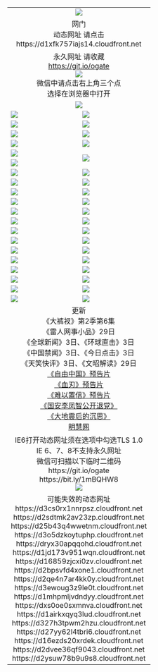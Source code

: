 ﻿<table>
  <tr></tr>
  <tr><td colspan=2 align=center><img src="https://cloud.githubusercontent.com/assets/11880933/13434984/f430fae2-e012-11e5-814f-c2df1e82b247.jpg" /></td></tr>
  <tr><td colspan=2 align=center>网门<br>动态网址 请点击
<br>https://d1xfk757iajs14.cloudfront.net
    </td>
  </tr>
  <tr>
    <td colspan=2 align=center>永久网址 请收藏<br/><a href="https://git.io/ogate" target="_blank">https://git.io/ogate</a><br/><a href="https://d1xfk757iajs14.cloudfront.net/Up/0WMGDL2.png" target="_blank"><img src="https://d1xfk757iajs14.cloudfront.net/Up/0WMGD2.png"/></a>
    <br>微信中请点击右上角三个点<br>选择在浏览器中打开<br></td>
  </tr>
  <tr>
    <td colspan=2 align=center><a href="https://d1xfk757iajs14.cloudfront.net/ogUP.aspx?name=0oGate.apk" target="_blank"><img src="https://d1xfk757iajs14.cloudfront.net/Up/0WMAZ.jpg" /></a></td>
  </tr>
  <tr>
    <td><a href="https://d1xfk757iajs14.cloudfront.net/ogNice.aspx" target="_blank"><img src="https://d1xfk757iajs14.cloudfront.net/Up/0WCYY.jpg" /></a></td>
    <td><a href="https://d1xfk757iajs14.cloudfront.net/onCO.aspx?ob=600%E4%BA%8B%E7%89%A9&op=%E5%A2%9E%E5%88%A0%E6%94%B9&args=WH1~%23%E7%B1%BB%E5%9E%8B6%E6%96%B0%E9%97%BB%7c%23%E7%B1%BB%E5%9E%8B6%E8%AF%84%E8%AE%BA&mode=" target="_blank"><img src="https://d1xfk757iajs14.cloudfront.net/Up/0WZTT.jpg" /></a></td> 
  </tr>
  <tr>
    <td><a href="https://d1xfk757iajs14.cloudfront.net/ogDY.aspx" target="_blank"><img src="https://d1xfk757iajs14.cloudfront.net/Up/0FK.jpg" /></a></td>
    <td><a href="https://d1xfk757iajs14.cloudfront.net/ogST.aspx" target="_blank"><img src="https://d1xfk757iajs14.cloudfront.net/Up/0ST.jpg" /></a></td> 
  </tr>
  <tr>
    <!--td rowspan=2><a href="https://d1xfk757iajs14.cloudfront.net/ogUP.aspx?name=WJ.mp4&count=T:1,480P:1" target="_blank"><img src="https://d1xfk757iajs14.cloudfront.net/Up/WJ.jpg" /></a></td-->
    <td><a href="https://d1xfk757iajs14.cloudfront.net/ogUP.aspx?name=11DKC.mp4&count=T:2,2:6,1:16" target="_blank"><img src="https://d1xfk757iajs14.cloudfront.net/Up/11DKC.jpg" /></a></td> 
    <td><div><a href="https://d1xfk757iajs14.cloudfront.net/ogUP.aspx?name=LRWS.mp4&count=7B:8,6B:44,5A:10,5B:35,4A:14,4B:19,3A:10,3B:26,2A:16,2B:21,1A:23,1B:29&current=7B:8" target="_blank"><img src="https://d1xfk757iajs14.cloudfront.net/Up/LRWS.jpg" /></a></td>
   </tr>
  <tr>
    <td><a href="https://d1xfk757iajs14.cloudfront.net/ogUP.aspx?name=LRSH.mp4&count=W:13,2:10" target="_blank"><img src="https://d1xfk757iajs14.cloudfront.net/Up/LRSH.jpg" /></a></td>
    <td><a href="https://d1xfk757iajs14.cloudfront.net/ogNiceVedio.aspx" target="_blank"><img src="https://d1xfk757iajs14.cloudfront.net/Up/TGKDY.jpg" /></a></td>
  </tr>
  <tr>
    <td><a href="https://d1xfk757iajs14.cloudfront.net/ogUP.aspx?name=JQR.mp4&count=2" target="_blank"><img src="https://d1xfk757iajs14.cloudfront.net/Up/JQR.jpg" /></a></td>   
    <td rowspan=2><a href="https://d1xfk757iajs14.cloudfront.net/ogUP.aspx?name=JP.mp4&count=9" target="_blank"><img src="https://d1xfk757iajs14.cloudfront.net/Up/JP.jpg" /></td>
  </tr>
  <tr>
    <td><a href="https://d1xfk757iajs14.cloudfront.net/ogUP.aspx?name=WH.mp4" target="_blank"><img src="https://d1xfk757iajs14.cloudfront.net/Up/WH.jpg" /></a></td>
  </tr>
  <tr>
    <td><a href="https://d1xfk757iajs14.cloudfront.net/ogUP.aspx?name=SSZJ.mp4&count=SP:6,480P:8" target="_blank"><img src="https://d1xfk757iajs14.cloudfront.net/Up/SSZJ.jpg" /></a></td>
    <td><a href="https://d1xfk757iajs14.cloudfront.net/ogUP.aspx?name=ZY.mp4&count=2015:16" target="_blank"><img src="https://d1xfk757iajs14.cloudfront.net/Up/ZY.jpg" /></a</td>
  </tr>
  <tr>
    <td><a href="https://d1xfk757iajs14.cloudfront.net/ogUP.aspx?name=XTFY.mp4&count=B:2,A:24" target="_blank"><img src="https://d1xfk757iajs14.cloudfront.net/Up/XTFY.jpg" /></a></td>
    <td><a href="https://d1xfk757iajs14.cloudfront.net/ogUP.aspx?name=1XQK.mp4&count=13" target="_blank"><img src="https://d1xfk757iajs14.cloudfront.net/Up/1XQK.jpg" /></a</td>
  </tr>
  <tr>
    <td><a href="https://d1xfk757iajs14.cloudfront.net/ogUP.aspx?name=1LYF.mp4&count=2" target="_blank"><img src="https://d1xfk757iajs14.cloudfront.net/Up/1LYF0.jpg" /></a></td>
    <td><a href="https://d1xfk757iajs14.cloudfront.net/ogUP.aspx?name=1ZGC.mp4&count=6" target="_blank"><img src="https://d1xfk757iajs14.cloudfront.net/Up/1ZGC0.jpg" /></a></td>
  </tr>
  <tr>
    <td><a href="https://d1xfk757iajs14.cloudfront.net/ogUP.aspx?name=1ZKM.mp4&count=3&current=3" target="_blank"><img src="https://d1xfk757iajs14.cloudfront.net/Up/1ZKM0.jpg" /></a></td>  
    <td><a href="https://d1xfk757iajs14.cloudfront.net/ogUP.aspx?name=1WWY.mp4&count=6&current=6" target="_blank"><img src="https://d1xfk757iajs14.cloudfront.net/Up/1WWY0.jpg" /></a></td>
  </tr>
  <tr>
    <td><a href="https://d1xfk757iajs14.cloudfront.net/ogUP.aspx?name=10JGY.mp4&count=3" target="_blank"><img src="https://d1xfk757iajs14.cloudfront.net/Up/10JGY0.jpg" /></a></td>
    <td><a href="https://d1xfk757iajs14.cloudfront.net/ogUP.aspx?name=10CYS.mp4&count=2" target="_blank"><img src="https://d1xfk757iajs14.cloudfront.net/Up/10CYS0.jpg" /></a></td>
  </tr>
  <tr>
    <td><a href="https://d1xfk757iajs14.cloudfront.net/ogUP.aspx?name=4SQQ.mp4&count=201603:3,201602:20,201601:21&current=201603:2" target="_blank"><img src="https://d1xfk757iajs14.cloudfront.net/Up/4SQQ0.jpg"/></a></td>
    <td><a href="https://d1xfk757iajs14.cloudfront.net/ogUP.aspx?name=4SHQ.mp4&count=201603:3,201602:27,201601:28&current=201603:3" target="_blank"><img src="https://d1xfk757iajs14.cloudfront.net/Up/4SHQ0.jpg"/></a></td>
  </tr>
  <tr>
    <td><a href="https://d1xfk757iajs14.cloudfront.net/ogUP.aspx?name=4SZG.mp4&count=201603:3,201602:21,201601:23&current=201603:2" target="_blank"><img src="https://d1xfk757iajs14.cloudfront.net/Up/4SZG0.jpg"/></a></td>
    <td><a href="https://d1xfk757iajs14.cloudfront.net/ogUP.aspx?name=4SDJ.mp4&count=201603A:3,201603B:3,201602A:24,201602B:7,201601A:48,201601B:6&current=201603A:2" target="_blank"><img src="https://d1xfk757iajs14.cloudfront.net/Up/4SDJ0.jpg"/></a></td>
  </tr>
  <tr>
    <td><a href="https://d1xfk757iajs14.cloudfront.net/ogUP.aspx?name=4CTX.mp4&count=201602:4,201601:4&current=201602:4" target="_blank"><img src="https://d1xfk757iajs14.cloudfront.net/Up/4CTX0.jpg"/></a></td>
    <td><a href="https://d1xfk757iajs14.cloudfront.net/ogUP.aspx?name=4CWZ.mp4&count=201602:4,201601:4&current=201602:4" target="_blank"><img src="https://d1xfk757iajs14.cloudfront.net/Up/4CWZ0.jpg"/></a></td>
  </tr>
  <tr>
    <td><a href="https://d1xfk757iajs14.cloudfront.net/onUP.aspx?name=https://dwsfx5awq5vcc.cloudfront.net/" target="_blank"><img src="https://d1xfk757iajs14.cloudfront.net/Up/0DTW.jpg"/></a></td>
    <td><a href="https://d1xfk757iajs14.cloudfront.net/onUP.aspx?name=https://d240ns8up8earz.cloudfront.net/acenter/" target="_blank"><img src="https://d1xfk757iajs14.cloudfront.net/Up/0TDW.jpg" /></a></td>
  </tr>
  <tr>
    <td><a href="https://d1xfk757iajs14.cloudfront.net/onUP.aspx?name=https://d4508d6vomz2p.cloudfront.net/gb/nsc413.htm" target="_blank"><img src="https://d1xfk757iajs14.cloudfront.net/Up/0DJY.jpg" /></a></td>
    <td><a href="https://d1xfk757iajs14.cloudfront.net/onUP.aspx?name=https://d3bxwq7vzudb5l.cloudfront.net/xtr/gb/prog204.html" target="_blank"><img src="https://d1xfk757iajs14.cloudfront.net/Up/0XTR.jpg" /></a></td>
  </tr>
  <tr>
    <td><a href="https://d1xfk757iajs14.cloudfront.net/onUP.aspx?name=https://d3aj00iefsmfgc.cloudfront.net/" target="_blank"><img src="https://d1xfk757iajs14.cloudfront.net/Up/0MHW.jpg" /></a></td>
    <td><a href="https://d1xfk757iajs14.cloudfront.net/onUP.aspx?name=https://d1lcj91uv80klr.cloudfront.net/" target="_blank"><img src="https://d1xfk757iajs14.cloudfront.net/Up/0ZJW.jpg" /></a></td>
  </tr>
  <tr>
    <td><a href="https://d1xfk757iajs14.cloudfront.net/ogUP.aspx?name=0FG.zip" target="_blank"><img src="https://d1xfk757iajs14.cloudfront.net/Up/0FG.jpg" /></a></td>
    <td><a href="https://d1xfk757iajs14.cloudfront.net/ogUP.aspx?name=0FGA.apk" target="_blank"><img src="https://d1xfk757iajs14.cloudfront.net/Up/0FGA.jpg" /></a></td>
  </tr>
  <tr>
    <td><a href="https://d1xfk757iajs14.cloudfront.net/ogUP.aspx?name=0U.zip" target="_blank"><img src="https://d1xfk757iajs14.cloudfront.net/Up/0U.jpg" /></a></td>
    <td><a href="https://d1xfk757iajs14.cloudfront.net/ogUP.aspx?name=0UA.apk" target="_blank"><img src="https://d1xfk757iajs14.cloudfront.net/Up/0UA.jpg" /></a></td>
  </tr>
  <tr>
    <td><a href="https://d1xfk757iajs14.cloudfront.net/ogUP.aspx?name=0iPPOTV.zip" target="_blank"><img src="https://d1xfk757iajs14.cloudfront.net/Up/0iPPOTV.jpg" /></a></td>
    <td><a href="https://d1xfk757iajs14.cloudfront.net/ogUP.aspx?name=0iNTD.apk" target="_blank"><img src="https://d1xfk757iajs14.cloudfront.net/Up/0iNTD.jpg" /></a></td>
  </tr>
  <tr>
    <td colspan=2 align=center>更新<br>
      《大裤衩》第2季第6集<br>
      《雷人网事小品》29日<br>
      《全球新闻》3日、《环球直击》3日<br>
      《中国禁闻》3日、《今日点击》3日<br>
      《天笑快评》3日、《文昭解读》29日<br>
      <a href="https://d1xfk757iajs14.cloudfront.net/ogUP.aspx?name=11ZYZG0.mp4" target="_blank">《自由中国》预告片</a><br>
      <a href="https://d1xfk757iajs14.cloudfront.net/ogUP.aspx?name=11XR.mp4" target="_blank">《血刃》预告片</a><br>
      <a href="https://d1xfk757iajs14.cloudfront.net/ogUP.aspx?name=11NYZX.mp4&count=2" target="_blank">《难以置信》预告片</a><br>
      <a href="https://d1xfk757iajs14.cloudfront.net/ogUP.aspx?name=4LFZ.mp4" target="_blank">《国安李凤智公开退党》</a><br>
      <a href="https://d1xfk757iajs14.cloudfront.net/ogUP.aspx?name=4DDZHDCS.mp4" target="_blank">《大地震后的沉思》</a><br>
      <a href="https://d1xfk757iajs14.cloudfront.net/onUP.aspx?name=https://www.minghui.org/" target="_blank">明慧网</a></td>
    </td>
  </tr>
  <tr>
    <td colspan=2 align=center>IE6打开动态网址须在选项中勾选TLS 1.0<br/>IE 6、7、8不支持永久网址<br/>
      微信可扫描以下临时二维码<br/>https://git.io/ogate<br/>https://bit.ly/1mBQHW8<br/><a href="https://d1xfk757iajs14.cloudfront.net/Up/0WMGDL3.png" target="_blank"><img src="https://d1xfk757iajs14.cloudfront.net/Up/0WMGD3.png"/></a><br>
  </tr>
  <tr>
    <td colspan=2 align=center>可能失效的动态网址
<br>https://d3cs0rx1nnrpsz.cloudfront.net
<br>https://d2sdtmk2av23zp.cloudfront.net
<br>https://d25b43q4wwetnm.cloudfront.net
<br>https://d3o5dzkoytuphp.cloudfront.net
<br>https://dryx30apqqohd.cloudfront.net
<br>https://d1jd173v951wqn.cloudfront.net
<br>https://d16859zjcxi0zv.cloudfront.net
<br>https://d2bpsvfd4xone1.cloudfront.net
<br>https://d2qe4n7ar4kk0y.cloudfront.net
<br>https://d3ewoug3z9le0t.cloudfront.net
<br>https://d1mhpmljvdndyy.cloudfront.net
<br>https://dxs0oe0sxmnva.cloudfront.net
<br>https://d1airkxqyq3lud.cloudfront.net
<br>https://d327h3tpwm2hzu.cloudfront.net
<br>https://d27yy62l4tbri6.cloudfront.net
<br>https://d16ezds20xrdek.cloudfront.net
<br>https://d2dvee36qf9043.cloudfront.net
<br>https://d2ysuw78b9u9s8.cloudfront.net
    </td>
  </tr>
</table>
